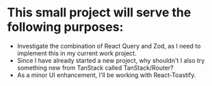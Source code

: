 # This small project will serve the following purposes:

- Investigate the combination of React Query and Zod, as I need to implement this in my current work project.
- Since I have already started a new project, why shouldn't I also try something new from TanStack called TanStack/Router?
- As a minor UI enhancement, I'll be working with React-Toastify.